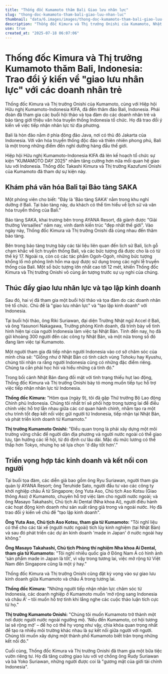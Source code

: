 ```yaml
---
title: "Thống đốc Kumamoto thăm Bali Giao lưu nhân lực"
slug: "thong-doc-kumamoto-tham-bali-giao-luu-nhan-luc"
thumbnail: "data/6.images/images/thong-doc-kumamoto-tham-bali-giao-luu-nhan-luc.webp"
description: "Thống đốc Kimura và Thị trưởng Onishi của Kumamoto, Nhật Bản, đã thăm Bali, Indonesia. Họ tham gia hội thảo với doanh nhân trẻ để thảo luận về giao lưu nhân lực và thúc đẩy hợp tác kinh doanh, đồng thời tìm hiểu văn hóa địa phương."
use: true
created_at: "2025-07-18 06:07:06"
---
```


# Thống đốc Kimura và Thị trưởng Kumamoto thăm Bali, Indonesia: Trao đổi ý kiến về "giao lưu nhân lực" với các doanh nhân trẻ

Thống đốc Kimura và Thị trưởng Onishi của Kumamoto, cùng với Hiệp hội Hữu nghị Kumamoto-Indonesia KIFA, đã đến thăm đảo Bali, Indonesia. Phái đoàn đã tham gia các buổi hội thảo và tọa đàm do các doanh nhân trẻ và bảo tàng giới thiệu văn hóa truyền thống Indonesia tổ chức. Họ đã trao đổi ý kiến về việc tiếp nhận nhân lực từ địa phương.

Bali là hòn đảo nằm ở phía đông đảo Java, nơi có thủ đô Jakarta của Indonesia. Với văn hóa truyền thống độc đáo và thiên nhiên phong phú, Bali là một trong những điểm đến nghỉ dưỡng hàng đầu thế giới.

Hiệp hội Hữu nghị Kumamoto-Indonesia KIFA đã lên kế hoạch tổ chức sự kiện "KUMAMOTO DAY 2025" nhằm tăng cường hơn nữa mối quan hệ giao lưu với Indonesia. Thống đốc Takashi Kimura và Thị trưởng Kazufumi Onishi của Kumamoto đã tham dự sự kiện này.

## Khám phá văn hóa Bali tại Bảo tàng SAKA

Một phóng viên cho biết: "Đây là 'Bảo tàng SAKA' nằm trong khu nghỉ dưỡng ở Bali. Tại bảo tàng này, du khách có thể tìm hiểu về lịch sử và văn hóa truyền thống của Bali."

Bảo tàng SAKA, khai trương bên trong AYANA Resort, đã giành được "Giải thưởng Versailles" năm nay, vinh danh kiến trúc "đẹp nhất thế giới". Vào ngày này, Thống đốc Kimura và Thị trưởng Onishi đã cùng nhau đến thăm bảo tàng.

Bên trong bảo tàng trưng bày các tài liệu liên quan đến lịch sử Bali, lịch gỗ chạm khắc về lịch truyền thống Bali, và các bức tượng đá được cho là có từ thế kỷ 17. Ngoài ra, còn có các tác phẩm Ogoh-Ogoh, những bức tượng khổng lồ mô phỏng linh hồn ma quỷ được sử dụng trong các nghi lễ truyền thống của Bali. Một số bức tượng lớn nhất cao tới 12 mét, khiến Thống đốc Kimura và Thị trưởng Onishi vô cùng ấn tượng trước sự uy nghi của chúng.

## Thúc đẩy giao lưu nhân lực và tạo lập kinh doanh

Sau đó, hai vị đã tham gia một buổi hội thảo và tọa đàm do các doanh nhân trẻ tổ chức. Chủ đề là "giao lưu nhân lực" và "tạo lập kinh doanh" với Indonesia.

Tại buổi hội thảo, ông Riki Suriawan, đại diện Trường Nhật ngữ Accel ở Bali, và ông Yasunori Nakagawa, Trưởng phòng Kinh doanh, đã trình bày về tình hình hiện tại của người Indonesia làm việc tại Nhật Bản. Tính đến nay, họ đã gửi khoảng 300 người đến các công ty Nhật Bản, và một nửa trong số đó đang làm việc tại Kumamoto.

Một người tham gia đã tiếp nhận người Indonesia vào cơ sở chăm sóc của mình chia sẻ: "Giống như ở Nhật Bản có tính cách vùng Tohoku hay Kyushu, chúng tôi nhận ra rằng người Indonesia cũng có những đặc điểm riêng. Chúng ta cần phải học hỏi và hiểu những cá tính đó."

Trong bối cảnh Nhật Bản đang đối mặt với tình trạng thiếu hụt lao động, Thống đốc Kimura và Thị trưởng Onishi bày tỏ mong muốn tiếp tục hỗ trợ việc tiếp nhận nhân lực từ Indonesia.

**Thống đốc Kimura:** "Hôm qua (ngày 9), tôi đã gặp Thứ trưởng Bộ Lao động Chính phủ Indonesia. Chúng tôi nhất trí sẽ phối hợp trong tương lai để điều chỉnh việc hỗ trợ lẫn nhau giữa các cơ quan hành chính, nhằm tạo ra một chu trình tốt đẹp kết nối việc gửi người từ Indonesia, tiếp nhận tại Nhật Bản, và phát triển kinh doanh từ Kumamoto."

**Thị trưởng Kumamoto Onishi:** "Điều quan trọng là phải xây dựng một môi trường vững chắc để người dân địa phương và người nước ngoài có thể giao lưu, tận hưởng các lễ hội, từ đó định cư lâu dài. Mặc dù mức lương có thể thấp hơn Tokyo, nhưng họ sẽ lựa chọn 'ở đây tốt hơn'."

## Triển vọng hợp tác kinh doanh và kết nối con người

Tại buổi tọa đàm, các diễn giả bao gồm ông Ryu Suriawan, người tham gia quản lý AYANA Resort; ông Teruhide Sato, người đầu tư vào các công ty khởi nghiệp châu Á từ Singapore; ông Yuta Aso, Chủ tịch Aso Kotsu (Giao thông Aso) ở Kumamoto, chuyên hỗ trợ việc làm cho người nước ngoài; và ông Masayo Takahashi, Chủ tịch Ai Dental (Nha khoa Ai), người điều hành các hoạt động kinh doanh như sản xuất răng giả trong và ngoài nước. Họ đã trao đổi ý kiến về chủ đề "tạo lập kinh doanh".

**Ông Yuta Aso, Chủ tịch Aso Kotsu, tham gia từ Kumamoto:** "Tôi nghĩ liệu có thể cho các tài xế (người nước ngoài) tích lũy kinh nghiệm (tại Nhật Bản) và sau đó phát triển các dự án kinh doanh 'made in Japan' ở nước ngoài hay không."

**Ông Masayo Takahashi, Chủ tịch Phòng thí nghiệm Nha khoa Ai Dental, tham gia từ Kumamoto:** "Tôi nghĩ nhiều quốc gia ở Đông Nam Á có hình ảnh 'sản phẩm made in Japan là tốt', vì vậy trong tương lai, việc mở rộng từ Việt Nam đến Singapore cũng là một ý hay."

Thống đốc Kimura và Thị trưởng Onishi cũng đặt kỳ vọng vào sự giao lưu kinh doanh giữa Kumamoto và châu Á trong tương lai.

**Thống đốc Kimura:** "Những người tiếp nhận nhân lực chăm sóc từ Indonesia, các doanh nghiệp ở Kumamoto muốn 'mở rộng sang Indonesia và châu Á' – tôi muốn hỗ trợ tỉnh khi lắng nghe các cuộc thảo luận tích cực từ họ."

**Thị trưởng Kumamoto Onishi:** "Chúng tôi muốn Kumamoto trở thành một nơi được người nước ngoài ngưỡng mộ. 'Nếu đến Kumamoto, cơ hội tương lai sẽ rộng mở' – để họ có thể hy vọng như vậy, chìa khóa quan trọng nhất để tạo ra nhiều môi trường khác nhau là sự kết nối giữa người với người. Chúng tôi muốn xây dựng một thành phố Kumamoto biết trân trọng những kết nối đó."

Cuối cùng, Thống đốc Kimura và Thị trưởng Onishi đã tham gia một bữa tiệc vườn riêng tư. Họ đã tăng cường giao lưu với vợ chồng ông Rudy Suriawan và bà Yoko Suriawan, những người được coi là "gương mặt của giới tài chính Indonesia".